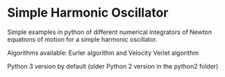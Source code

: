 # Simple Harmonic Oscillator
Simple examples in python of different numerical integrators of Newton equations of motion for a simple harmonic oscillator.

Algorithms available:
Eurler algorithm and Velocity Verlet algorithm 

Python 3 version by default (older Python 2 version in the python2 folder)

